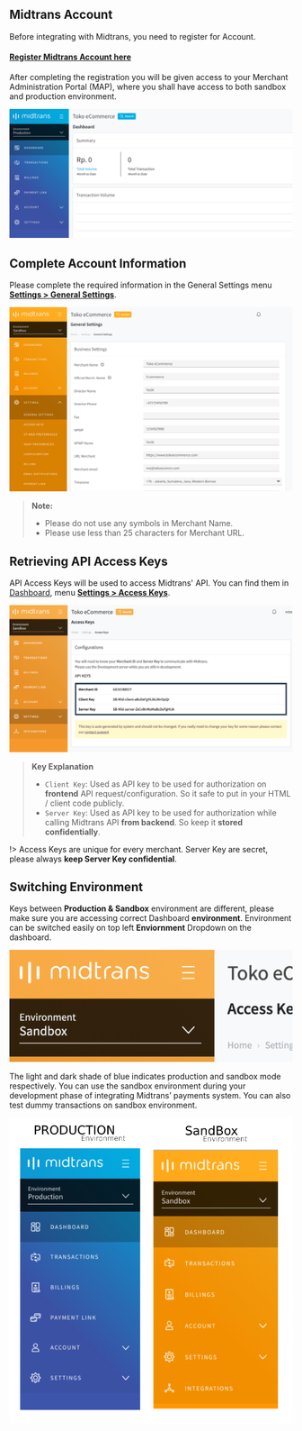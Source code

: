 ## Midtrans Account

Before integrating with Midtrans, you need to register for Account.

<div class="my-card">

#### [Register Midtrans Account here](https://account.midtrans.com/register)
</div>

After completing the registration you will be given access to your Merchant Administration Portal (MAP), where you shall have access to both sandbox and production environment.

![Production Merchant Dashboard](./../../asset/image/production-map.png)

## Complete Account Information

Please complete the required information in the General Settings menu [**Settings > General Settings**](https://dashboard.sandbox.midtrans.com/settings/general_info).

![General Information](./../../asset/image/snap-prep-general-setting.png)

> **Note:**
> * Please do not use any symbols in Merchant Name.
> * Please use less than 25 characters for Merchant URL.

## Retrieving API Access Keys

API Access Keys will be used to access Midtrans' API. You can find them in [Dashboard](dashboard.sandbox.midtrans.com), menu [**Settings > Access Keys**](https://dashboard.sandbox.midtrans.com/settings/config_info).

![access keys](./../../asset/image/snap-prep-access-keys.png)

> **Key Explanation**
> - `Client Key`: Used as API key to be used for authorization on **frontend** API request/configuration. So it safe to put in your HTML / client code publicly.
> - `Server Key`: Used as API key to be used for authorization while calling Midtrans API **from backend**. So keep it **stored confidentially**.

!> Access Keys are unique for every merchant. Server Key are secret, please always **keep Server Key confidential**.

## Switching Environment

Keys between **Production & Sandbox** environment are different, please make sure you are accessing correct Dashboard **environment**. Environment can be switched easily on top left **Enviornment** Dropdown on the dashboard.

![environment switch](./../../asset/image/snap-prep-env-switch.png ':size=300')

The light and dark shade of blue indicates production and sandbox mode respectively. You can use the sandbox environment during your development phase of integrating Midtrans’ payments system. You can also test dummy transactions on sandbox environment.

![environment switch](./../../asset/image/snap-prep-env-diff.jpg ':size=400')

